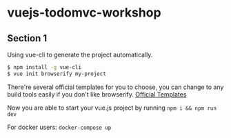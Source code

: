 # vuejs-todomvc-workshop

## Section 1
Using vue-cli to generate the project automatically.

```bash
$ npm install -g vue-cli
$ vue init browserify my-project
```
There're several official templates for you to choose, you can change to any build tools easily if you don't like browserify. [Official Templates](https://github.com/vuejs/vue-cli#official-templates)

Now you are able to start your vue.js project by running `npm i && npm run dev`

For docker users:
`docker-compose up`
